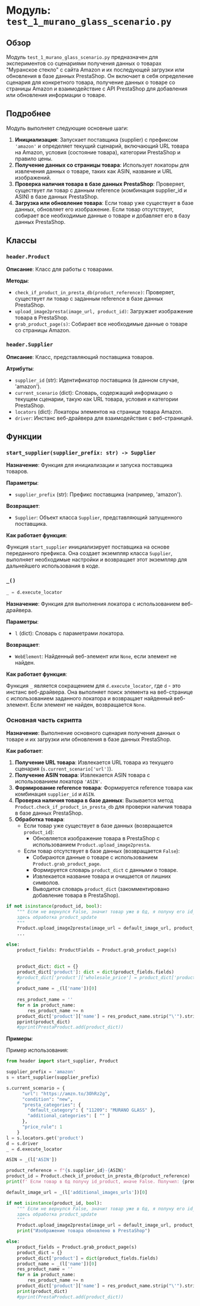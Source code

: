 # Модуль: `test_1_murano_glass_scenario.py`

## Обзор

Модуль `test_1_murano_glass_scenario.py` предназначен для экспериментов со сценариями получения данных о товарах "Муранское стекло" с сайта Amazon и их последующей загрузки или обновления в базе данных PrestaShop. Он включает в себя определение сценария для конкретного товара, получение данных о товаре со страницы Amazon и взаимодействие с API PrestaShop для добавления или обновления информации о товаре.

## Подробнее

Модуль выполняет следующие основные шаги:

1.  **Инициализация**: Запускает поставщика (supplier) с префиксом `'amazon'` и определяет текущий сценарий, включающий URL товара на Amazon, условия (состояние товара), категории PrestaShop и правило цены.
2.  **Получение данных со страницы товара**: Использует локаторы для извлечения данных о товаре, таких как ASIN, название и URL изображений.
3.  **Проверка наличия товара в базе данных PrestaShop**: Проверяет, существует ли товар с данным reference (комбинация supplier_id и ASIN) в базе данных PrestaShop.
4.  **Загрузка или обновление товара**: Если товар уже существует в базе данных, обновляет его изображение. Если товар отсутствует, собирает все необходимые данные о товаре и добавляет его в базу данных PrestaShop.

## Классы

### `header.Product`

**Описание**: Класс для работы с товарами.

**Методы**:

*   `check_if_product_in_presta_db(product_reference)`: Проверяет, существует ли товар с заданным reference в базе данных PrestaShop.
*   `upload_image2presta(image_url, product_id)`: Загружает изображение товара в PrestaShop.
*   `grab_product_page(s)`: Собирает все необходимые данные о товаре со страницы Amazon.

### `header.Supplier`

**Описание**: Класс, представляющий поставщика товаров.

**Атрибуты**:

*   `supplier_id` (str): Идентификатор поставщика (в данном случае, 'amazon').
*   `current_scenario` (dict): Словарь, содержащий информацию о текущем сценарии, такую как URL товара, условия и категории PrestaShop.
*   `locators` (dict): Локаторы элементов на странице товара Amazon.
*   `driver`: Инстанс веб-драйвера для взаимодействия с веб-страницей.

## Функции

### `start_supplier(supplier_prefix: str) -> Supplier`

**Назначение**: Функция для инициализации и запуска поставщика товаров.

**Параметры**:

*   `supplier_prefix` (str): Префикс поставщика (например, 'amazon').

**Возвращает**:

*   `Supplier`: Объект класса `Supplier`, представляющий запущенного поставщика.

**Как работает функция**:

Функция `start_supplier` инициализирует поставщика на основе переданного префикса. Она создает экземпляр класса `Supplier`, выполняет необходимые настройки и возвращает этот экземпляр для дальнейшего использования в коде.

### `_()`

```python
_ = d.execute_locator
```

**Назначение**: Функция для выполнения локатора с использованием веб-драйвера.

**Параметры**:

*   `l` (dict): Словарь с параметрами локатора.

**Возвращает**:

*   `WebElement`: Найденный веб-элемент или `None`, если элемент не найден.

**Как работает функция**:

Функция `_` является сокращением для `d.execute_locator`, где `d` - это инстанс веб-драйвера. Она выполняет поиск элемента на веб-странице с использованием заданного локатора и возвращает найденный веб-элемент. Если элемент не найден, возвращается `None`.

### Основная часть скрипта

**Назначение**: Выполнение основного сценария получения данных о товаре и их загрузки или обновления в базе данных PrestaShop.

**Как работает**:

1.  **Получение URL товара**: Извлекается URL товара из текущего сценария (`s.current_scenario['url']`).
2.  **Получение ASIN товара**: Извлекается ASIN товара с использованием локатора `'ASIN'`.
3.  **Формирование reference товара**: Формируется reference товара как комбинация `supplier_id` и `ASIN`.
4.  **Проверка наличия товара в базе данных**: Вызывается метод `Product.check_if_product_in_presta_db` для проверки наличия товара в базе данных PrestaShop.
5.  **Обработка товара**:
    *   Если товар уже существует в базе данных (возвращается `product_id`):
        *   Обновляется изображение товара в PrestaShop с использованием `Product.upload_image2presta`.
    *   Если товар отсутствует в базе данных (возвращается `False`):
        *   Собираются данные о товаре с использованием `Product.grab_product_page`.
        *   Формируется словарь `product_dict` с данными о товаре.
        *   Извлекается название товара и очищается от лишних символов.
        *   Выводится словарь `product_dict` (закомментировано добавление товара в PrestaShop).

```python
if not isinstance(product_id, bool):
    """ Если не вернулся False, значит товар уже в бд, я полуну его id_product
    здесь обработка product_update
    """
    Product.upload_image2presta(image_url = default_image_url, product_id = product_id)
    ...

else:
    product_fields: ProductFields = Product.grab_product_page(s)

   
    product_dict: dict = {}
    product_dict['product']: dict = dict(product_fields.fields)
    #product_dict['product']['wholesale_price'] = product_dict['product']['price'] = float(product_dict['product']['wholesale_price'] )
    #
    product_name = _(l['name'])[0]
    
    res_product_name = ''
    for n in product_name:
        res_product_name += n
    product_dict['product']['name'] = res_product_name.strip("\'").strip('"').strip('\n')
    pprint(product_dict)
    #pprint(PrestaProduct.add(product_dict))
```

**Примеры**:

Пример использования:

```python
from header import start_supplier, Product

supplier_prefix = 'amazon'
s = start_supplier(supplier_prefix)

s.current_scenario = {
      "url": "https://amzn.to/3OhRz2g",
      "condition": "new",
      "presta_categories": {
        "default_category": { "11209": "MURANO GLASS" },
        "additional_categories": [ "" ]
      },
      "price_rule": 1
    }
l = s.locators.get('product')
d = s.driver
_ = d.execute_locator

ASIN = _(l['ASIN'])

product_reference = f"{s.supplier_id}-{ASIN}"
product_id = Product.check_if_product_in_presta_db(product_reference)
print(f' Если товар в бд получу id_product, иначе False. Получил: {product_id}')

default_image_url = _(l['additional_images_urls'])[0]

if not isinstance(product_id, bool):
    """ Если не вернулся False, значит товар уже в бд, я полуну его id_product
    здесь обработка product_update
    """
    Product.upload_image2presta(image_url = default_image_url, product_id = product_id)
    print("Изображение товара обновлено в PrestaShop")

else:
    product_fields = Product.grab_product_page(s)
    product_dict = {}
    product_dict['product'] = dict(product_fields.fields)
    product_name = _(l['name'])[0]
    res_product_name = ''
    for n in product_name:
        res_product_name += n
    product_dict['product']['name'] = res_product_name.strip("\'").strip('"').strip('\n')
    print(product_dict)
    #pprint(PrestaProduct.add(product_dict))
